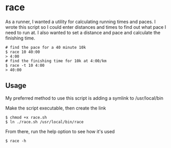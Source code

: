 # race

As a runner, I wanted a utility for calculating running times and paces.
I wrote this script so I could enter distances and times to find out what pace I need to run at.
I also wanted to set a distance and pace and calculate the finishing time.

```
# find the pace for a 40 minute 10k
$ race 10 40:00
> 4:00
# find the finishing time for 10k at 4:00/km
$ race -t 10 4:00
> 40:00 
```

## Usage
My preferred method to use this script is adding a symlink to /usr/local/bin

Make the script executable, then create the link
```
$ chmod +x race.sh
$ ln ./race.sh /usr/local/bin/race
```

From there, run the help option to see how it's used
```
$ race -h
```